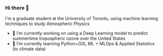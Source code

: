 ### Hi there 👋

I'm a graduate student at the University of Toronto, using machine learning techniques to study Atmospheric Physics

- 🔭 I’m currently working on using a Deep Learning model to predict summertime tropospheric ozone over the United States
- 🌱 I’m currently learning Python+GIS, ML + MLOps & Applied Statistics (to climate data)

